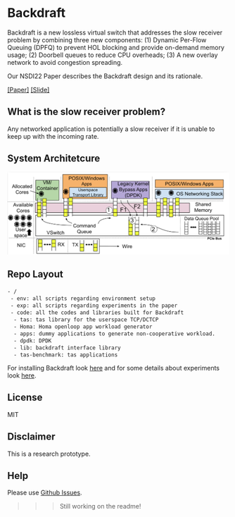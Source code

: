 # Backdraft
Backdraft is a new lossless virtual switch that addresses the slow receiver problem by combining three new components: (1) Dynamic Per-Flow Queuing (DPFQ) to prevent HOL blocking and provide on-demand memory usage; (2) Doorbell queues to reduce CPU overheads; (3) A new overlay network to avoid congestion spreading. 

Our NSDI22 Paper describes the Backdraft design and its rationale.

[[Paper]](https://www.usenix.org/system/files/nsdi22-paper-sanaee.pdf)
[[Slide]](https://www.usenix.org/system/files/nsdi22_slides_sanaee.pdf)

## What is the slow receiver problem?
Any networked application is potentially a slow receiver if it is unable to
keep up with the incoming rate.

## System Architetcure
![Backdraft](docs/pngs/bd_design.png)

## Repo Layout
```
- /
 - env: all scripts regarding environment setup
 - exp: all scripts regarding experiments in the paper
 - code: all the codes and libraries built for Backdraft
  - tas: tas library for the userspace TCP/DCTCP
  - Homa: Homa openloop app workload generator
  - apps: dummy applications to generate non-cooperative workload.
  - dpdk: DPDK
  - lib: backdraft interface library
  - tas-benchmark: tas applications
```

For installing Backdraft look [here](./INSTALL.md) and for some
details about experiments look [here](./exp/notes/README.md).

## License

MIT

## Disclaimer

This is a research prototype.

## Help

Please use [Github Issues](https://github.com/Lossless-Virtual-Switching/Backdraft/issues).

>>> Still working on the readme!
